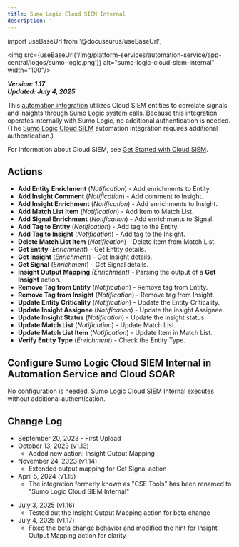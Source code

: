 ```yaml
---
title: Sumo Logic Cloud SIEM Internal
description: ''
---
```

import useBaseUrl from '@docusaurus/useBaseUrl';

<img src={useBaseUrl('/img/platform-services/automation-service/app-central/logos/sumo-logic.png')} alt="sumo-logic-cloud-siem-internal" width="100"/>

***Version: 1.17  
Updated: July 4, 2025***

This [automation integration](/docs/platform-services/automation-service/app-central/integrations/) utilizes Cloud SIEM entities to correlate signals and insights through Sumo Logic system calls. Because this integration operates internally with Sumo Logic, no additional authentication is needed. (The [Sumo Logic Cloud SIEM](/docs/platform-services/automation-service/app-central/integrations/sumo-logic-cloud-siem/) automation integration requires additional authentication.) 

For information about Cloud SIEM, see [Get Started with Cloud SIEM](/docs/cse/get-started-with-cloud-siem/).

## Actions

* **Add Entity Enrichment** (*Notification*) - Add enrichments to Entity.
* **Add Insight Comment** (*Notification*) - Add comment to Insight.
* **Add Insight Enrichment** (*Notification*) - Add enrichments to Insight.
* **Add Match List Item** (*Notification*) - Add Item to Match List.
* **Add Signal Enrichment** (*Notification*) - Add enrichments to Signal.
* **Add Tag to Entity** (*Notification*) - Add tag to the Entity.
* **Add Tag to Insight** (*Notification*) - Add tag to the Insight.
* **Delete Match List Item** (*Notification*) - Delete Item from Match List.
* **Get Entity** (*Enrichment*) - Get Entity details.
* **Get Insight** (*Enrichment*) - Get Insight details.
* **Get Signal** (*Enrichment*) - Get Signal details.
* **Insight Output Mapping** *(Enrichment)* - Parsing the output of a **Get Insight** action.
* **Remove Tag from Entity** (*Notification*) - Remove tag from Entity.
* **Remove Tag from Insight** (*Notification*) - Remove tag from Insight.
* **Update Entity Criticality** (*Notification*) - Update the Entity Criticality.
* **Update Insight Assignee** (*Notification*) - Update the insight Assignee.
* **Update Insight Status** (*Notification*) - Update the insight status.
* **Update Match List** (*Notification*) - Update Match List.
* **Update Match List Item** (*Notification*) - Update Item in Match List.
* **Verify Entity Type** (*Enrichment*) - Check the Entity Type.

## Configure Sumo Logic Cloud SIEM Internal in Automation Service and Cloud SOAR

No configuration is needed. Sumo Logic Cloud SIEM Internal executes without additional authentication.

## Change Log

* September 20, 2023 - First Upload
* October 13, 2023 (v1.13)
    + Added new action: Insight Output Mapping
* November 24, 2023 (v1.14)
    + Extended output mapping for Get Signal action
* April 5, 2024 (v1.15)
    + The integration formerly known as "CSE Tools" has been renamed to "Sumo Logic Cloud SIEM Internal"
+ July 3, 2025 (v1.16)
    + Tested out the Insight Output Mapping action for beta change
+ July 4, 2025 (v1.17)
    + Fixed the beta change behavior and modified the hint for Insight Output Mapping action for clarity

